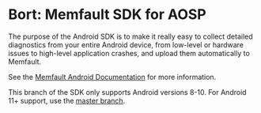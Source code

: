 # Bort: Memfault SDK for AOSP

The purpose of the Android SDK is to make it really easy to collect detailed
diagnostics from your entire Android device, from low-level or hardware issues
to high-level application crashes, and upload them automatically to Memfault.

See the [Memfault Android Documentation](https://mflt.io/android) for more
information.

This branch of the SDK only supports Android versions 8-10. For Android 11+
support, use the [master branch](https://github.com/memfault/bort/tree/master).

